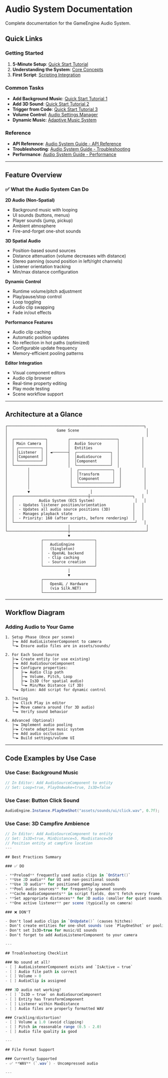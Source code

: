 # Audio System Documentation

Complete documentation for the GameEngine Audio System.

## Quick Links

### Getting Started
1. **5-Minute Setup**: [Quick Start Tutorial](audio-quick-start.md#tutorial-1-adding-background-music-2d-audio)
2. **Understanding the System**: [Core Concepts](audio-system.md#core-concepts)
3. **First Script**: [Scripting Integration](audio-system.md#scripting-integration)

### Common Tasks
- **Add Background Music**: [Quick Start Tutorial 1](audio-quick-start.md#tutorial-1-adding-background-music-2d-audio)
- **Add 3D Sound**: [Quick Start Tutorial 2](audio-quick-start.md#tutorial-2-adding-3d-spatial-audio)
- **Trigger from Code**: [Quick Start Tutorial 3](audio-quick-start.md#tutorial-3-triggering-sounds-from-scripts)
- **Volume Control**: [Audio Settings Manager](audio-advanced-examples.md#audio-settings-manager)
- **Dynamic Music**: [Adaptive Music System](audio-advanced-examples.md#adaptive-music-system)

### Reference
- **API Reference**: [Audio System Guide - API Reference](audio-system.md#api-reference-quick-guide)
- **Troubleshooting**: [Audio System Guide - Troubleshooting](audio-system.md#troubleshooting)
- **Performance**: [Audio System Guide - Performance](audio-system.md#performance-considerations)

---

## Feature Overview

### ✅ What the Audio System Can Do

**2D Audio (Non-Spatial)**
- Background music with looping
- UI sounds (buttons, menus)
- Player sounds (jump, pickup)
- Ambient atmosphere
- Fire-and-forget one-shot sounds

**3D Spatial Audio**
- Position-based sound sources
- Distance attenuation (volume decreases with distance)
- Stereo panning (sound position in left/right channels)
- Listener orientation tracking
- Min/max distance configuration

**Dynamic Control**
- Runtime volume/pitch adjustment
- Play/pause/stop control
- Loop toggling
- Audio clip swapping
- Fade in/out effects

**Performance Features**
- Audio clip caching
- Automatic position updates
- No reflection in hot paths (optimized)
- Configurable update frequency
- Memory-efficient pooling patterns

**Editor Integration**
- Visual component editors
- Audio clip browser
- Real-time property editing
- Play mode testing
- Scene workflow support

---

## Architecture at a Glance

```
┌─────────────────────────────────────────────────────────────┐
│                      Game Scene                              │
│                                                              │
│  ┌──────────────┐         ┌─────────────────────┐          │
│  │ Main Camera  │         │  Audio Source       │          │
│  │ ┌──────────┐ │         │  Entities           │          │
│  │ │Listener  │ │ ◄───────┤  ┌───────────────┐  │          │
│  │ │Component │ │         │  │AudioSource    │  │          │
│  │ └──────────┘ │         │  │Component      │  │          │
│  └──────────────┘         │  └───────────────┘  │          │
│         │                  │  ┌───────────────┐  │          │
│         │                  │  │Transform      │  │          │
│         │                  │  │Component      │  │          │
│         │                  │  └───────────────┘  │          │
│         │                  └─────────────────────┘          │
│         ▼                           │                        │
│  ┌─────────────────────────────────┼───────────────────┐   │
│  │           Audio System (ECS System)                  │   │
│  │  - Updates listener position/orientation            │   │
│  │  - Updates all audio source positions (3D)          │   │
│  │  - Manages playback state                           │   │
│  │  - Priority: 160 (after scripts, before rendering)  │   │
│  └──────────────────────────────────────────────────────┘   │
│                           │                                  │
└───────────────────────────┼──────────────────────────────────┘
                            ▼
                ┌───────────────────────┐
                │   AudioEngine         │
                │   (Singleton)         │
                │  - OpenAL backend     │
                │  - Clip caching       │
                │  - Source creation    │
                └───────────────────────┘
                            │
                            ▼
                ┌───────────────────────┐
                │   OpenAL / Hardware   │
                │   (via Silk.NET)      │
                └───────────────────────┘
```

---

## Workflow Diagram

### Adding Audio to Your Game

```
1. Setup Phase (Once per scene)
   ├─► Add AudioListenerComponent to camera
   └─► Ensure audio files are in assets/sounds/

2. For Each Sound Source
   ├─► Create entity (or use existing)
   ├─► Add AudioSourceComponent
   ├─► Configure properties:
   │   ├─► Audio Clip path
   │   ├─► Volume, Pitch, Loop
   │   ├─► Is3D (for spatial audio)
   │   └─► Min/Max Distance (if 3D)
   └─► Option: Add script for dynamic control

3. Testing
   ├─► Click Play in editor
   ├─► Move camera around (for 3D audio)
   └─► Verify sound behavior

4. Advanced (Optional)
   ├─► Implement audio pooling
   ├─► Create adaptive music system
   ├─► Add audio occlusion
   └─► Build settings/volume UI
```

---

## Code Examples by Use Case

### Use Case: Background Music

```csharp
// In Editor: Add AudioSourceComponent to entity
// Set: Loop=true, PlayOnAwake=true, Is3D=false
```

### Use Case: Button Click Sound

```csharp
AudioEngine.Instance.PlayOneShot("assets/sounds/ui/click.wav", 0.7f);
```

### Use Case: 3D Campfire Ambience

```csharp
// In Editor: Add AudioSourceComponent to entity
// Set: Is3D=true, MinDistance=5, MaxDistance=50
// Position entity at campfire location
---

## Best Practices Summary

### ✅ DO

- **Preload** frequently used audio clips in `OnStart()`
- **Use 2D audio** for UI and non-positional sounds
- **Use 3D audio** for positioned gameplay sounds
- **Pool audio sources** for frequently spawned sounds
- **Cache AudioComponents** in script fields, don't fetch every frame
- **Set appropriate distances** for 3D audio (smaller for quiet sounds)
- **One active listener** per scene (typically on camera)

### ❌ DON'T

- Don't load audio clips in `OnUpdate()` (causes hitches)
- Don't create entities for one-shot sounds (use `PlayOneShot` or pooling)
- Don't set Is3D=true for music/UI sounds
- Don't forget to add AudioListenerComponent to your camera

---

## Troubleshooting Checklist

### No sound at all?
- [ ] AudioListenerComponent exists and `IsActive = true`
- [ ] Audio file path is correct
- [ ] Volume > 0
- [ ] AudioClip is assigned

### 3D audio not working?
- [ ] `Is3D = true` on AudioSourceComponent
- [ ] Entity has TransformComponent
- [ ] Listener within MaxDistance
- [ ] Audio files are properly formatted WAV

### Crackling/distortion?
- [ ] Volume ≤ 1.0 (avoid clipping)
- [ ] Pitch in reasonable range (0.5 - 2.0)
- [ ] Audio file quality is good

---

## File Format Support

### Currently Supported
- ✅ **WAV** (`.wav`) - Uncompressed audio

---